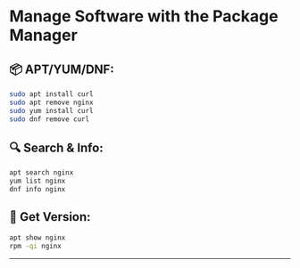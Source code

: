 # Manage Software with the Package Manager

## 📦 APT/YUM/DNF:
```bash
sudo apt install curl
sudo apt remove nginx
sudo yum install curl
sudo dnf remove curl
```

## 🔍 Search & Info:
```bash
apt search nginx
yum list nginx
dnf info nginx
```

## 🧾 Get Version:
```bash
apt show nginx
rpm -qi nginx
```

---